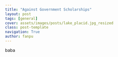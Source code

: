 ```yaml
---
title: "Against Government Scholarships"
layout: post
tags: [general]
cover: assets/images/posts/lake_placid.jpg_resized
class: post-template
navigation: True
author: fanpu
---
```


baba
